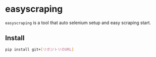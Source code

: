 # easyscraping

`easyscraping` is a tool that auto selenium setup and easy scraping start.

## Install

```bash
pip install git+[リポジトリのURL]
```
